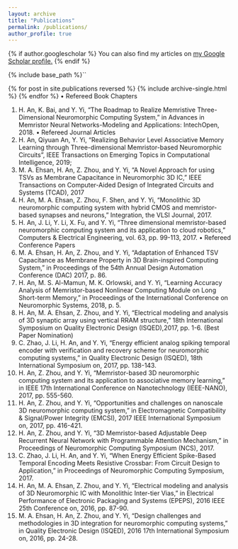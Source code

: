 ```yaml
---
layout: archive
title: "Publications"
permalink: /publications/
author_profile: true
---
```


{% if author.googlescholar %}
  You can also find my articles on <u><a href="{{author.googlescholar}}">my Google Scholar profile</a>.</u>
{% endif %}

{% include base_path %}``

{% for post in site.publications reversed %}
  {% include archive-single.html %}
{% endfor %}
•	Refereed Book Chapters
1.	H. An, K. Bai, and Y. Yi, “The Roadmap to Realize Memristive Three-Dimensional Neuromorphic Computing System,” in Advances in Memristor Neural Networks-Modeling and Applications: IntechOpen, 2018. 
•	Refereed Journal Articles
1.	H. An, Qiyuan An, Y. Yi, “Realizing Behavior Level Associative Memory Learning through Three-dimensional Memristor-based Neuromorphic Circuits”, IEEE Transactions on Emerging Topics in Computational Intelligence, 2019;
2.	M. A. Ehsan, H. An, Z. Zhou, and Y. Yi, “A Novel Approach for using TSVs as Membrane Capacitance in Neuromorphic 3D IC,” IEEE Transactions on Computer-Aided Design of Integrated Circuits and Systems (TCAD), 2017
3.	H. An, M. A. Ehsan, Z. Zhou, F. Shen, and Y. Yi, “Monolithic 3D neuromorphic computing system with hybrid CMOS and memristor-based synapses and neurons,” Integration, the VLSI Journal, 2017.
4.	H. An, J. Li, Y. Li, X. Fu, and Y. Yi, “Three dimensional memristor-based neuromorphic computing system and its application to cloud robotics,” Computers & Electrical Engineering, vol. 63, pp. 99-113, 2017.
•	Refereed Conference Papers
1.	M. A. Ehsan, H. An, Z. Zhou, and Y. Yi, “Adaptation of Enhanced TSV Capacitance as Membrane Property in 3D Brain-inspired Computing System,” in Proceedings of the 54th Annual Design Automation Conference (DAC) 2017, p. 86.
2.	H. An, M. S. Al-Mamun, M. K. Orlowski, and Y. Yi, “Learning Accuracy Analysis of Memristor-based Nonlinear Computing Module on Long Short-term Memory,” in Proceedings of the International Conference on Neuromorphic Systems, 2018, p. 5.
3.	H. An, M. A. Ehsan, Z. Zhou, and Y. Yi, “Electrical modeling and analysis of 3D synaptic array using vertical RRAM structure,” 18th International Symposium on Quality Electronic Design (ISQED),2017, pp. 1-6. (Best Paper Nomination)
4.	C. Zhao, J. Li, H. An, and Y. Yi, “Energy efficient analog spiking temporal encoder with verification and recovery scheme for neuromorphic computing systems,” in Quality Electronic Design (ISQED), 18th International Symposium on, 2017, pp. 138-143.
5.	H. An, Z. Zhou, and Y. Yi, “Memristor-based 3D neuromorphic computing system and its application to associative memory learning,” in IEEE 17th International Conference on Nanotechnology (IEEE-NANO), 2017, pp. 555-560.
6.	H. An, Z. Zhou, and Y. Yi, “Opportunities and challenges on nanoscale 3D neuromorphic computing system,” in Electromagnetic Compatibility & Signal/Power Integrity (EMCSI), 2017 IEEE International Symposium on, 2017, pp. 416-421.
7.	H. An, Z. Zhou, and Y. Yi, “3D Memristor-based Adjustable Deep Recurrent Neural Network with Programmable Attention Mechanism,” in Proceedings of Neuromorphic Computing Symposium (NCS), 2017.
8.	C. Zhao, J. Li, H. An, and Y. Yi, “When Energy Efficient Spike-Based Temporal Encoding Meets Resistive Crossbar: From Circuit Design to Application,” in Proceedings of Neuromorphic Computing Symposium, 2017.
9.	H. An, M. A. Ehsan, Z. Zhou, and Y. Yi, “Electrical modeling and analysis of 3D Neuromorphic IC with Monolithic Inter-tier Vias,” in Electrical Performance of Electronic Packaging and Systems (EPEPS), 2016 IEEE 25th Conference on, 2016, pp. 87-90.
10.	M. A. Ehsan, H. An, Z. Zhou, and Y. Yi, “Design challenges and methodologies in 3D integration for neuromorphic computing systems,” in Quality Electronic Design (ISQED), 2016 17th International Symposium on, 2016, pp. 24-28.

